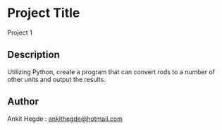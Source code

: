 # Project Title

Project 1

## Description

Utilizing Python, create a program that can convert rods to a number of other units and output the results.

## Author

Ankit Hegde : ankithegde@hotmail.com
